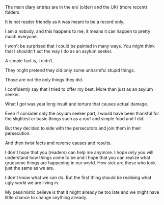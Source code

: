 The main diary entries are in the en/ (older) and the UK/ (more recent) folders.

It is not reader friendly as it was meant to be a record only.

I am a nobody, and this happens to me, it means it can happen to pretty much everyone.

I won't be surprised that I could be painted in many ways. You might think that I shouldn't act the way I do as an asylum seeker.

A simple fact is, I didn't.

They might pretend they did only some unharmful stupid things.

Those are not the only things they did.

I confidently say that I tried to offer my best. More than just as an asylum seeker.

What I got was year long insult and torture that causes actual damage.

Even if consider only the asylum seeker part, I would have been thankful for the slightest or basic things such as a roof and simple food and I did. 

But they decided to side with the persecutors and join them in their persecution.

And then twist facts and reverse causes and results.

I don't hope that you (readers) can help me anymore. I hope only you will understand how things come to be and I hope that you can realize what gruesome things are happening in our world. How sick are those who look just the same as we are.

I don't know what we can do. But the first thing should be realising what ugly world we are living in.

My pessimistic believe is that it might already be too late and we might have little chance to change anything already.
